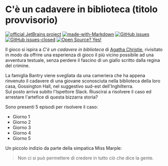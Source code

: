 # C'è un cadavere in biblioteca (titolo provvisorio)

[![official JetBrains project](http://jb.gg/badges/official.svg)](https://confluence.jetbrains.com/display/ALL/JetBrains+on+GitHub)
[![made-with-Markdown](https://img.shields.io/badge/Made%20with-Markdown-1f425f.svg)](http://commonmark.org)
[![GitHub issues](https://img.shields.io/github/issues/burraco135/map2021.svg)](https://GitHub.com/burraco135/map2021/issues/)
[![GitHub issues-closed](https://img.shields.io/github/issues-closed/burraco135/map2021.svg)](https://GitHub.com/burraco135/map2021/issues?q=is%3Aissue+is%3Aclosed)
[![Open Source? Yes!](https://badgen.net/badge/Open%20Source%20%3F/Yes%21/blue?icon=github)](https://github.com/Naereen/badges/)

Il gioco si ispira a <i>C'è un cadavere in biblioteca</i> di [Agatha Christie](https://it.wikipedia.org/wiki/Agatha_Christie),
rivisitato in modo da offrire una
esperienza di gioco il più vicino possibile ad una avventura testuale, senza perdere il fascino di un giallo scritto
dalla regina del crimine.

La famiglia Bantry viene svegliata da una cameriera che ha appena rinvenuto il cadavere di una giovane sconosciuta nella
biblioteca della loro casa, Gossington Hall, nel suggestivo sud-est dell'Inghilterra.<br>
Sul posto arriva subito l'Ispettore Slack. Riuscirai a risolvere il caso ed arrestare l'artefice di questa bizzarra storia?

Sono presenti 5 episodi per risolvere il caso:
- Giorno 1
- Giorno 2
- Giorno 3
- Giorno 4
- Giorno 5

Un piccolo indizio da parte della simpatica Miss Marple:

> Non ci si può permettere di credere in tutto ciò che dice la gente.